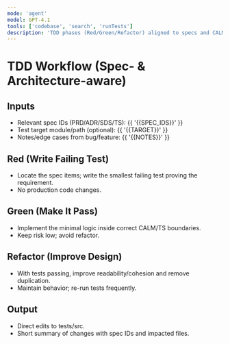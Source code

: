 ```yaml
---
mode: 'agent'
model: GPT-4.1
tools: ['codebase', 'search', 'runTests']
description: 'TDD phases (Red/Green/Refactor) aligned to specs and CALM.'
---
```


# TDD Workflow (Spec- & Architecture-aware)

## Inputs
- Relevant spec IDs (PRD/ADR/SDS/TS): {{ '{{SPEC_IDS}}' }}
- Test target module/path (optional): {{ '{{TARGET}}' }}
- Notes/edge cases from bug/feature: {{ '{{NOTES}}' }}

## Red (Write Failing Test)
- Locate the spec items; write the smallest failing test proving the requirement.
- No production code changes.

## Green (Make It Pass)
- Implement the minimal logic inside correct CALM/TS boundaries.
- Keep risk low; avoid refactor.

## Refactor (Improve Design)
- With tests passing, improve readability/cohesion and remove duplication.
- Maintain behavior; re-run tests frequently.

## Output
- Direct edits to tests/src.
- Short summary of changes with spec IDs and impacted files.
